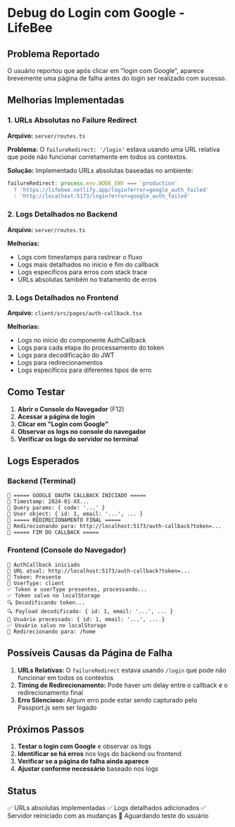 # Debug do Login com Google - LifeBee

## Problema Reportado
O usuário reportou que após clicar em "login com Google", aparece brevemente uma página de falha antes do login ser realizado com sucesso.

## Melhorias Implementadas

### 1. URLs Absolutas no Failure Redirect
**Arquivo:** `server/routes.ts`

**Problema:** O `failureRedirect: '/login'` estava usando uma URL relativa que pode não funcionar corretamente em todos os contextos.

**Solução:** Implementado URLs absolutas baseadas no ambiente:
```typescript
failureRedirect: process.env.NODE_ENV === 'production'
  ? 'https://lifebee.netlify.app/login?error=google_auth_failed'
  : 'http://localhost:5173/login?error=google_auth_failed'
```

### 2. Logs Detalhados no Backend
**Arquivo:** `server/routes.ts`

**Melhorias:**
- Logs com timestamps para rastrear o fluxo
- Logs mais detalhados no início e fim do callback
- Logs específicos para erros com stack trace
- URLs absolutas também no tratamento de erros

### 3. Logs Detalhados no Frontend
**Arquivo:** `client/src/pages/auth-callback.tsx`

**Melhorias:**
- Logs no início do componente AuthCallback
- Logs para cada etapa do processamento do token
- Logs para decodificação do JWT
- Logs para redirecionamentos
- Logs específicos para diferentes tipos de erro

## Como Testar

1. **Abrir o Console do Navegador** (F12)
2. **Acessar a página de login**
3. **Clicar em "Login com Google"**
4. **Observar os logs no console do navegador**
5. **Verificar os logs do servidor no terminal**

## Logs Esperados

### Backend (Terminal)
```
🔐 ===== GOOGLE OAUTH CALLBACK INICIADO =====
🔐 Timestamp: 2024-01-XX...
🔐 Query params: { code: '...' }
🔐 User object: { id: 1, email: '...', ... }
🔄 ===== REDIRECIONAMENTO FINAL =====
🔄 Redirecionando para: http://localhost:5173/auth-callback?token=...
🔄 ===== FIM DO CALLBACK =====
```

### Frontend (Console do Navegador)
```
🔄 AuthCallback iniciado
🔄 URL atual: http://localhost:5173/auth-callback?token=...
🔄 Token: Presente
🔄 UserType: client
✅ Token e userType presentes, processando...
✅ Token salvo no localStorage
🔍 Decodificando token...
🔍 Payload decodificado: { id: 1, email: '...', ... }
👤 Usuário processado: { id: 1, email: '...', ... }
✅ Usuário salvo no localStorage
🔄 Redirecionando para: /home
```

## Possíveis Causas da Página de Falha

1. **URLs Relativas:** O `failureRedirect` estava usando `/login` que pode não funcionar em todos os contextos
2. **Timing de Redirecionamento:** Pode haver um delay entre o callback e o redirecionamento final
3. **Erro Silencioso:** Algum erro pode estar sendo capturado pelo Passport.js sem ser logado

## Próximos Passos

1. **Testar o login com Google** e observar os logs
2. **Identificar se há erros** nos logs do backend ou frontend
3. **Verificar se a página de falha ainda aparece**
4. **Ajustar conforme necessário** baseado nos logs

## Status
✅ URLs absolutas implementadas
✅ Logs detalhados adicionados
✅ Servidor reiniciado com as mudanças
🔄 Aguardando teste do usuário 